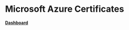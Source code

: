 # Microsoft Azure Certificates
**[Dashboard](https://learn.microsoft.com/nl-nl/users/me/certifications)**
